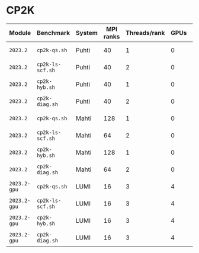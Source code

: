 # CP2K

| Module       | Benchmark        | System | MPI ranks | Threads/rank | GPUs | Elapsed time (s) | Date       |
|--------------|------------------|--------|-----------|--------------|------|------------------|------------|
| `2023.2`     | `cp2k-qs.sh`     | Puhti  | 40        | 1            | 0    | 486.031          | 2023-09-06 |
| `2023.2`     | `cp2k-ls-scf.sh` | Puhti  | 40        | 2            | 0    | 629.236          | 2023-09-06 |
| `2023.2`     | `cp2k-hyb.sh`    | Puhti  | 40        | 1            | 0    | 723.141          | 2023-09-06 |
| `2023.2`     | `cp2k-diag.sh`   | Puhti  | 40        | 2            | 0    | 378.897          | 2023-09-06 |
| `2023.2`     | `cp2k-qs.sh`     | Mahti  | 128       | 1            | 0    | 202.267          | 2023-09-14 |
| `2023.2`     | `cp2k-ls-scf.sh` | Mahti  | 64        | 2            | 0    | 584.792          | 2023-09-14 |
| `2023.2`     | `cp2k-hyb.sh`    | Mahti  | 128       | 1            | 0    | 187.602          | 2023-09-14 |
| `2023.2`     | `cp2k-diag.sh`   | Mahti  | 64        | 2            | 0    | 245.660          | 2023-09-14 |
| `2023.2-gpu` | `cp2k-qs.sh`     | LUMI   | 16        | 3            | 4    | 273.108          | 2023-09-18 |
| `2023.2-gpu` | `cp2k-ls-scf.sh` | LUMI   | 16        | 3            | 4    | 350.200          | 2023-09-18 |
| `2023.2-gpu` | `cp2k-hyb.sh`    | LUMI   | 16        | 3            | 4    | 362.250          | 2023-09-18 |
| `2023.2-gpu` | `cp2k-diag.sh`   | LUMI   | 16        | 3            | 4    | 387.045          | 2023-09-18 |
